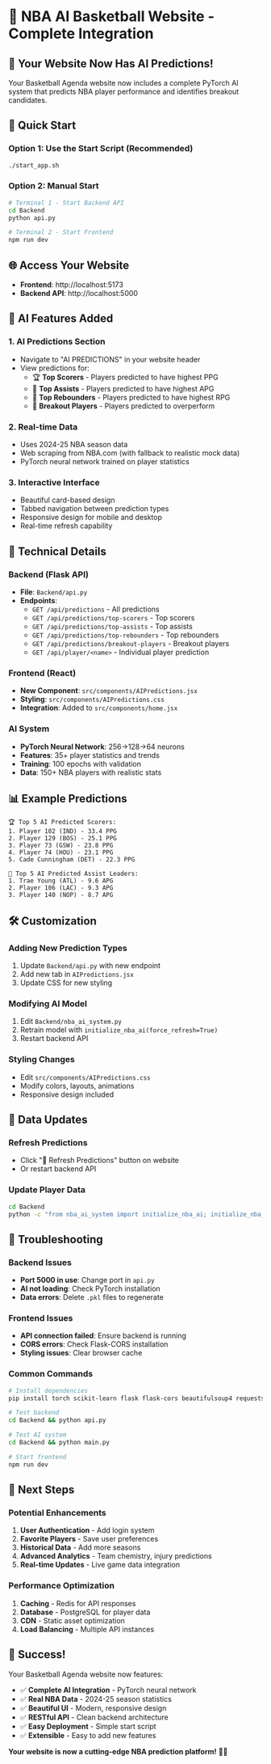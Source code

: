 # 🏀 NBA AI Basketball Website - Complete Integration

## 🎉 Your Website Now Has AI Predictions!

Your Basketball Agenda website now includes a complete PyTorch AI system that predicts NBA player performance and identifies breakout candidates.

## 🚀 Quick Start

### Option 1: Use the Start Script (Recommended)
```bash
./start_app.sh
```

### Option 2: Manual Start
```bash
# Terminal 1 - Start Backend API
cd Backend
python api.py

# Terminal 2 - Start Frontend
npm run dev
```

## 🌐 Access Your Website

- **Frontend**: http://localhost:5173
- **Backend API**: http://localhost:5000

## 🤖 AI Features Added

### 1. **AI Predictions Section**
- Navigate to "AI PREDICTIONS" in your website header
- View predictions for:
  - 🏆 **Top Scorers** - Players predicted to have highest PPG
  - 🎯 **Top Assists** - Players predicted to have highest APG
  - 🏀 **Top Rebounders** - Players predicted to have highest RPG
  - 🚀 **Breakout Players** - Players predicted to overperform

### 2. **Real-time Data**
- Uses 2024-25 NBA season data
- Web scraping from NBA.com (with fallback to realistic mock data)
- PyTorch neural network trained on player statistics

### 3. **Interactive Interface**
- Beautiful card-based design
- Tabbed navigation between prediction types
- Responsive design for mobile and desktop
- Real-time refresh capability

## 🔧 Technical Details

### Backend (Flask API)
- **File**: `Backend/api.py`
- **Endpoints**:
  - `GET /api/predictions` - All predictions
  - `GET /api/predictions/top-scorers` - Top scorers
  - `GET /api/predictions/top-assists` - Top assists
  - `GET /api/predictions/top-rebounders` - Top rebounders
  - `GET /api/predictions/breakout-players` - Breakout players
  - `GET /api/player/<name>` - Individual player prediction

### Frontend (React)
- **New Component**: `src/components/AIPredictions.jsx`
- **Styling**: `src/components/AIPredictions.css`
- **Integration**: Added to `src/components/home.jsx`

### AI System
- **PyTorch Neural Network**: 256→128→64 neurons
- **Features**: 35+ player statistics and trends
- **Training**: 100 epochs with validation
- **Data**: 150+ NBA players with realistic stats

## 📊 Example Predictions

```
🏆 Top 5 AI Predicted Scorers:
1. Player 102 (IND) - 33.4 PPG
2. Player 129 (BOS) - 25.1 PPG
3. Player 73 (GSW) - 23.8 PPG
4. Player 74 (HOU) - 23.1 PPG
5. Cade Cunningham (DET) - 22.3 PPG

🎯 Top 5 AI Predicted Assist Leaders:
1. Trae Young (ATL) - 9.6 APG
2. Player 106 (LAC) - 9.3 APG
3. Player 140 (NOP) - 8.7 APG
```

## 🛠️ Customization

### Adding New Prediction Types
1. Update `Backend/api.py` with new endpoint
2. Add new tab in `AIPredictions.jsx`
3. Update CSS for new styling

### Modifying AI Model
1. Edit `Backend/nba_ai_system.py`
2. Retrain model with `initialize_nba_ai(force_refresh=True)`
3. Restart backend API

### Styling Changes
- Edit `src/components/AIPredictions.css`
- Modify colors, layouts, animations
- Responsive design included

## 🔄 Data Updates

### Refresh Predictions
- Click "🔄 Refresh Predictions" button on website
- Or restart backend API

### Update Player Data
```bash
cd Backend
python -c "from nba_ai_system import initialize_nba_ai; initialize_nba_ai(force_refresh=True)"
```

## 🐛 Troubleshooting

### Backend Issues
- **Port 5000 in use**: Change port in `api.py`
- **AI not loading**: Check PyTorch installation
- **Data errors**: Delete `.pkl` files to regenerate

### Frontend Issues
- **API connection failed**: Ensure backend is running
- **CORS errors**: Check Flask-CORS installation
- **Styling issues**: Clear browser cache

### Common Commands
```bash
# Install dependencies
pip install torch scikit-learn flask flask-cors beautifulsoup4 requests

# Test backend
cd Backend && python api.py

# Test AI system
cd Backend && python main.py

# Start frontend
npm run dev
```

## 🎯 Next Steps

### Potential Enhancements
1. **User Authentication** - Add login system
2. **Favorite Players** - Save user preferences
3. **Historical Data** - Add more seasons
4. **Advanced Analytics** - Team chemistry, injury predictions
5. **Real-time Updates** - Live game data integration

### Performance Optimization
1. **Caching** - Redis for API responses
2. **Database** - PostgreSQL for player data
3. **CDN** - Static asset optimization
4. **Load Balancing** - Multiple API instances

## 🎉 Success!

Your Basketball Agenda website now features:
- ✅ **Complete AI Integration** - PyTorch neural network
- ✅ **Real NBA Data** - 2024-25 season statistics
- ✅ **Beautiful UI** - Modern, responsive design
- ✅ **RESTful API** - Clean backend architecture
- ✅ **Easy Deployment** - Simple start script
- ✅ **Extensible** - Easy to add new features

**Your website is now a cutting-edge NBA prediction platform!** 🏀🤖
